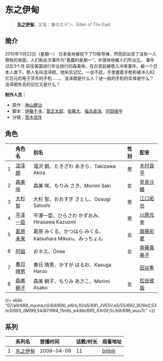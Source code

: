 # 东之伊甸


> <u>**[东之伊甸](http://bgm.tv/subject/1451)**</u>，又名：東のエデン、Eden of The East

## 简介


2010年11月22日（星期一）
日本各地被投下了10枚导弹，然而却出现了没有一人牺牲的局面，人们称此次事件为“愚蠢的星期一”，并很快地被人们所淡忘。
事件过后3个月
前往美国进行毕业旅行的森美咲，在白宫前被卷入冲突事件，被一个日本人救下。那人名叫泷泽朗，他失去记忆，一丝不挂，手里握着手枪和被冲入82亿日元的电子货币的手机……。
泷泽朗是什么人？谜一般的手机的实体是什么？泷泽朗失去的记忆又是什么？


**制作人员：**
- 原作：[神山健治](http://bgm.tv/person/660)
- 脚本：[伊藤千寻](http://bgm.tv/person/3481)、[菅正太郎](http://bgm.tv/person/3337)、[佐藤大](http://bgm.tv/person/921)、[福岛直浩](http://bgm.tv/person/13341)、[冈田俊平](http://bgm.tv/person/23433)
- 分镜：[笹木信作](http://bgm.tv/person/14792)

## 角色

|     |   角色名   |   别名  | 性别 |  配音  |
|:--- |:------  |:----      |:---  |:--   |
| 1 | [泷泽朗](http://bgm.tv/character/689) | 滝沢 朗、たきざわ あきら、Takizawa Akira | 男 | [木村良平](http://bgm.tv/person/4994) |
| 2 | [森美咲](http://bgm.tv/character/690) | 森美 咲、もりみ さき、Morimi Saki | 女 | [早見沙織](http://bgm.tv/person/4895) |
| 3 | [大杉智](http://bgm.tv/character/691) | 大杉 智、おおすぎ さとし、Oosugi Satoshi | 男 | [江口拓也](http://bgm.tv/person/5872) |
| 4 | [平泽一臣](http://bgm.tv/character/692) | 平澤一臣、ひらさわ かずおみ、Hirasawa Kazuomi | 男 | [川原元幸](http://bgm.tv/person/5090) |
| 5 | [葛原未来](http://bgm.tv/character/693) | 葛原 みくる、かつはら みくる、Katsuhara Mikuru、みっちょん | 女 | [齋藤彩夏](http://bgm.tv/person/3950) |
| 6 | [阿姐](http://bgm.tv/character/694) | おネエ、Onee | 女 | [斉藤貴美子](http://bgm.tv/person/4517) |
| 7 | [春日晴男](http://bgm.tv/character/695) | 春日 晴男、かすが はるお、Kasuga Haruo |  | [田谷隼](http://bgm.tv/person/27085) |
| 8 | [森美朝子](http://bgm.tv/character/696) | 森美 朝子、もりみ あさこ、Morimi Asako | 女 | [松谷彼哉](http://bgm.tv/person/4804) |

{{< slide "07/a9/689_mjxma,c0/6d/690_sl6rb,10/a5/691_JVE5V,e5/55/692_9O8e0,53/e3/693_dMI99,54/87/694_11m6L,e4/bb/695_XXrGf,0c/b9/696_wuu7c" >}}

## 系列

|     |   系列名   |   首播时间  | 话数/时长  | 观看地址 |
|:---  |:------    |:----      |:---       |:---  |
| 1 |[东之伊甸](https://bgm.tv/subject/1451)| 2009-04-09 | 11 | [bilibili](https://www.bilibili.com/bangumi/play/ss2674)  |



